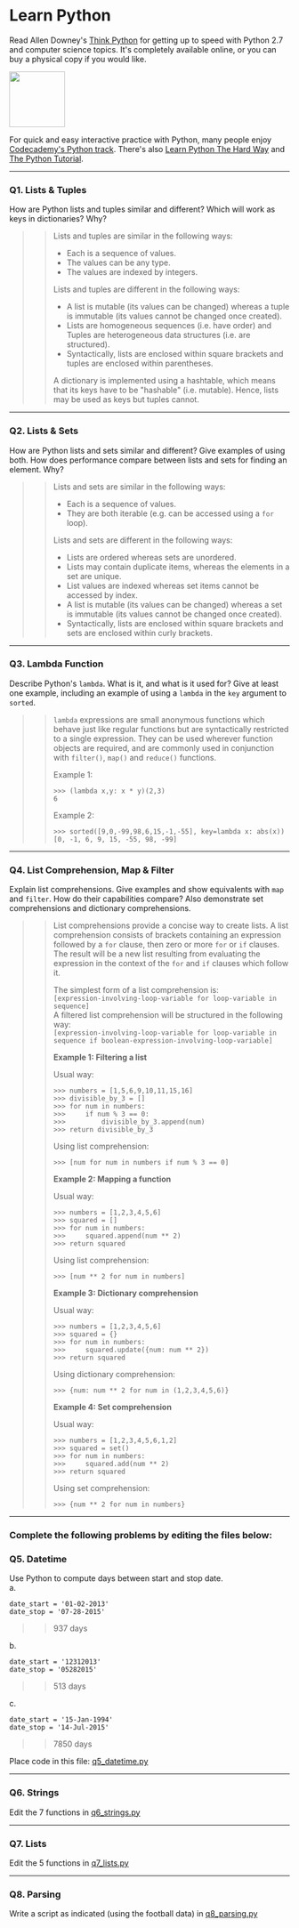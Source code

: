 # Learn Python

Read Allen Downey's [Think Python](http://www.greenteapress.com/thinkpython/) for getting up to speed with Python 2.7 and computer science topics. It's completely available online, or you can buy a physical copy if you would like.

<a href="http://www.greenteapress.com/thinkpython/"><img src="img/think_python.png" style="width: 100px;" target="_blank"></a>

For quick and easy interactive practice with Python, many people enjoy [Codecademy's Python track](http://www.codecademy.com/en/tracks/python). There's also [Learn Python The Hard Way](http://learnpythonthehardway.org/book/) and [The Python Tutorial](https://docs.python.org/2/tutorial/).

---

### Q1. Lists &amp; Tuples

How are Python lists and tuples similar and different? Which will work as keys in dictionaries? Why?

>> Lists and tuples are similar in the following ways:
>> - Each is a sequence of values.
>> - The values can be any type.
>> - The values are indexed by integers.
>>
>> Lists and tuples are different in the following ways:
>> - A list is mutable (its values can be changed) whereas a tuple is immutable (its values cannot be changed once created).
>> - Lists are homogeneous sequences (i.e. have order) and Tuples are heterogeneous data structures (i.e. are structured).
>> - Syntactically, lists are enclosed within square brackets and tuples are enclosed within parentheses.
>>
>> A dictionary is implemented using a hashtable, which means that its keys have to be "hashable" (i.e. mutable). Hence, lists may be used as keys but tuples cannot.

---

### Q2. Lists &amp; Sets

How are Python lists and sets similar and different? Give examples of using both. How does performance compare between lists and sets for finding an element. Why?

>> Lists and sets are similar in the following ways:
>> - Each is a sequence of values.
>> - They are both iterable (e.g. can be accessed using a `for` loop).
>>
>> Lists and sets are different in the following ways:
>> - Lists are ordered whereas sets are unordered.
>> - Lists may contain duplicate items, whereas the elements in a set are unique.
>> - List values are indexed whereas set items cannot be accessed by index.
>> - A list is mutable (its values can be changed) whereas a set is immutable (its values cannot be changed once created).
>> - Syntactically, lists are enclosed within square brackets and sets are enclosed within curly brackets.

---

### Q3. Lambda Function

Describe Python's `lambda`. What is it, and what is it used for? Give at least one example, including an example of using a `lambda` in the `key` argument to `sorted`.

>> `lambda` expressions are small anonymous functions which behave just like regular functions but are syntactically restricted to a single expression. They can be used wherever function objects are required, and are commonly used in conjunction with `filter()`, `map()` and `reduce()` functions.
>>  
>> Example 1:  
>> ```
>> >>> (lambda x,y: x * y)(2,3)  
>> 6
>> ```  
>>  
>> Example 2:  
>> ```
>> >>> sorted([9,0,-99,98,6,15,-1,-55], key=lambda x: abs(x))  
>> [0, -1, 6, 9, 15, -55, 98, -99]
>> ```

---

### Q4. List Comprehension, Map &amp; Filter

Explain list comprehensions. Give examples and show equivalents with `map` and `filter`. How do their capabilities compare? Also demonstrate set comprehensions and dictionary comprehensions.

>> List comprehensions provide a concise way to create lists. A list comprehension consists of brackets containing an expression followed by a `for` clause, then zero or more `for` or `if` clauses. The result will be a new list resulting from evaluating the expression in the context of the `for` and `if` clauses which follow it.  
>>  
>> The simplest form of a list comprehension is:  
>> `[expression-involving-loop-variable for loop-variable in sequence]`  
>> A filtered list comprehension will be structured in the following way:  
>> `[expression-involving-loop-variable for loop-variable in sequence if boolean-expression-involving-loop-variable]`
>>  
>> __Example 1: Filtering a list__  
>>  
>> Usual way:  
>> ```
>> >>> numbers = [1,5,6,9,10,11,15,16]  
>> >>> divisible_by_3 = []  
>> >>> for num in numbers:  
>> >>>     if num % 3 == 0:  
>> >>>         divisible_by_3.append(num)  
>> >>> return divisible_by_3  
>> ```
>> Using list comprehension:  
>> ```
>> >>> [num for num in numbers if num % 3 == 0]
>> ```
>> __Example 2: Mapping a function__  
>>  
>> Usual way:  
>> ```
>> >>> numbers = [1,2,3,4,5,6]  
>> >>> squared = []  
>> >>> for num in numbers:  
>> >>>     squared.append(num ** 2)
>> >>> return squared  
>> ```
>> Using list comprehension:  
>> ```
>> >>> [num ** 2 for num in numbers]
>> ```
>> __Example 3: Dictionary comprehension__  
>>  
>> Usual way:  
>> ```
>> >>> numbers = [1,2,3,4,5,6]  
>> >>> squared = {}  
>> >>> for num in numbers:  
>> >>>     squared.update({num: num ** 2})
>> >>> return squared  
>> ```
>> Using dictionary comprehension:  
>> ```
>> >>> {num: num ** 2 for num in (1,2,3,4,5,6)}  
>> ```
>> __Example 4: Set comprehension__  
>>  
>> Usual way:  
>> ```
>> >>> numbers = [1,2,3,4,5,6,1,2]  
>> >>> squared = set()
>> >>> for num in numbers:  
>> >>>     squared.add(num ** 2)
>> >>> return squared  
>> ```
>> Using set comprehension:  
>> ```
>> >>> {num ** 2 for num in numbers}  
>> ```
---

### Complete the following problems by editing the files below:

### Q5. Datetime
Use Python to compute days between start and stop date.   
a.  

```
date_start = '01-02-2013'    
date_stop = '07-28-2015'
```

>> 937 days

b.  
```
date_start = '12312013'  
date_stop = '05282015'  
```

>> 513 days

c.  
```
date_start = '15-Jan-1994'      
date_stop = '14-Jul-2015'  
```

>> 7850 days

Place code in this file: [q5_datetime.py](python/q5_datetime.py)

---

### Q6. Strings
Edit the 7 functions in [q6_strings.py](python/q6_strings.py)

---

### Q7. Lists
Edit the 5 functions in [q7_lists.py](python/q7_lists.py)

---

### Q8. Parsing
Write a script as indicated (using the football data) in [q8_parsing.py](python/q8_parsing.py)
